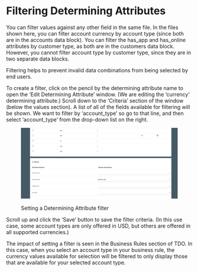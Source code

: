 # Filtering Determining Attributes

You can filter values against any other field in the same file.  In the files shown here, you can filter account currency by account type (since both are in the accounts data block).  You can filter the has\_app and has\_online attributes by customer type, as both are in the customers data block.  However, you cannot filter account type by customer type, since they are in two separate data blocks.

Filtering helps to prevent invalid data combinations from being selected by end users.

To create a filter, click on the pencil by the determining attribute name to open the ‘Edit Determining Attribute’ window.  (We are editing the ‘currency’ determining attribute.) Scroll down to the ‘Criteria’ section of the window (below the values section).  A list of all of the fields available for filtering will be shown.  We want to filter by  ‘account\_type’ so go to that line, and then select  ‘account\_type’ from the drop-down list on the right.&#x20;

<figure><img src="../../../../../.gitbook/assets/image (11).png" alt=""><figcaption><p>Setting a Determining Attribute filter</p></figcaption></figure>

Scroll up and click the ‘Save’ button to save the filter criteria. (In this use case, some account types are only offered in USD, but others are offered in all supported currencies.)

The impact of setting a filter is seen in the Business Rules section of TDO.  In this case, when you select an account type in your business rule, the currency values available for selection will be filtered to only display those that are available for your selected account type. &#x20;
